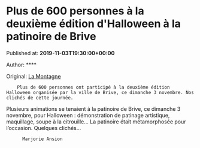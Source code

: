 
# Plus de 600 personnes à la deuxième édition d'Halloween à la patinoire de Brive

Published at: **2019-11-03T19:30:00+00:00**

Author: ****

Original: [La Montagne](https://www.lamontagne.fr/brive-la-gaillarde-19100/loisirs/plus-de-600-personnes-a-la-deuxieme-edition-d-halloween-a-la-patinoire-de-brive_13676778/)


        Plus de 600 personnes ont participé à la deuxième édition Halloween organisée par la ville de Brive, ce dimanche 3 novembre. Nos clichés de cette journée.
      
Plusieurs animations se tenaient à la patinoire de Brive, ce dimanche 3 novembre, pour Halloween : démonstration de patinage artistique, maquillage, soupe à la citrouille… La patinoire était métamorphosée pour l’occasion.
Quelques clichés... 

        
          Marjorie Ansion
        
      
